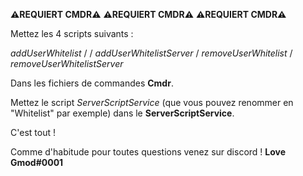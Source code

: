 **⚠REQUIERT CMDR⚠**
**⚠REQUIERT CMDR⚠**
**⚠REQUIERT CMDR⚠**

Mettez les 4 scripts suivants :

*addUserWhitelist* /
 / *addUserWhitelistServer*
 / *removeUserWhitelist*
 / *removeUserWhitelistServer*

Dans les fichiers de commandes **Cmdr**.

Mettez le script *ServerScriptService* (que vous pouvez renommer en "Whitelist" par exemple) dans le **ServerScriptService**.

C'est tout !

Comme d'habitude pour toutes questions venez sur discord ! **Love Gmod#0001**
